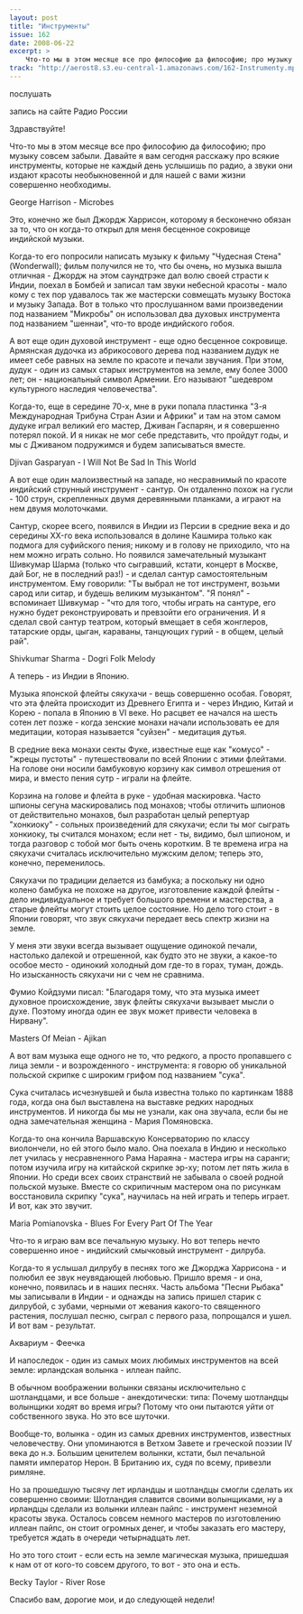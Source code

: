 ```yaml
---
layout: post
title: "Инструменты"
issue: 162
date: 2008-06-22
excerpt: >
    Что-то мы в этом месяце все про философию да философию; про музыку совсем забыли. Давайте я вам сегодня расскажу про всякие инструменты, которые не каждый день услышишь по радио, а звуки они издают красоты необыкновенной и для нашей с вами жизни совершенно необходимы.
track: "http://aerost8.s3.eu-central-1.amazonaws.com/162-Instrumenty.mp3"
---
```


послушать

запись на сайте Радио России

Здравствуйте!

Что-то мы в этом месяце все про философию да философию; про музыку совсем забыли. Давайте я вам сегодня расскажу про всякие инструменты, которые не каждый день услышишь по радио, а звуки они издают красоты необыкновенной и для нашей с вами жизни совершенно необходимы.

George Harrison - Microbes

Это, конечно же был Джордж Харрисон, которому я бесконечно обязан за то, что он когда-то открыл для меня бесценное сокровище индийской музыки.

Когда-то его попросили написать музыку к фильму "Чудесная Стена" (Wonderwall); фильм получился не то, что бы очень, но музыка вышла отличная - Джордж на этом саундтрэке дал волю своей страсти к Индии, поехал в Бомбей и записал там звуки небесной красоты - мало кому с тех пор удавалось так же мастерски совмещать музыку Востока и музыку Запада. Вот в только что прослушанном вами произведении под названием "Микробы" он использовал два духовых инструмента под названием "шеннаи", что-то вроде индийского гобоя.

А вот еще один духовой инструмент - еще одно бесценное сокровище. Армянская дудочка из абрикосового дерева под названием дудук не имеет себе равных на земле по красоте и печали звучания. При этом, дудук - один из самых старых инструментов на земле, ему более 3000 лет; он - национальный символ Армении. Его называют "шедевром культурного наследия человечества".

Когда-то, еще в середине 70-х, мне в руки попала пластинка "3-я Международная Трибуна Стран Азии и Африки" и там на этом самом дудуке играл великий его мастер, Дживан Гаспарян, и я совершенно потерял покой. И я никак не мог себе представить, что пройдут годы, и мы с Дживаном подружимся и будем записываться вместе.

Djivan Gasparyan - I Will Not Be Sad In This World

А вот еще один малоизвестный на западе, но несравнимый по красоте индийский струнный инструмент - сантур. Он отдаленно похож на гусли - 100 струн, скрепленных двумя деревянными планками, а играют на нем двумя молоточками.

Сантур, скорее всего, появился в Индии из Персии в средние века и до середины XX-го века использовался в долине Кашмира только как подмога для суфийского пения; никому и в голову не приходило, что на нем можно играть сольно. Но появился замечательный музыкант Шивкумар Шарма (только что сыгравший, кстати, концерт в Москве, дай Бог, не в последний раз!) - и сделал сантур самостоятельным инструментом. Ему говорили: "Ты выбрал не тот инструмент, возьми сарод или ситар, и будешь великим музыкантом". "Я понял" - вспоминает Шивкумар - "что для того, чтобы играть на сантуре, его нужно будет реконструировать и превзойти его ограничения. И я сделал свой сантур театром, который вмещает в себя жонглеров, татарские орды, цыган, караваны, танцующих гурий - в общем, целый рай".

Shivkumar Sharma - Dogri Folk Melody

А теперь - из Индии в Японию.

Музыка японской флейты сякухачи - вещь совершенно особая. Говорят, что эта флейта происходит из Древнего Египта и - через Индию, Китай и Корею - попала в Японию в VI веке. Но расцвет ее начался на шесть сотен лет позже - когда зенские монахи начали использовать ее для медитации, которая называется "суйзен" - медитация дутья.

В средние века монахи секты Фуке, известные еще как "комусо" - "жрецы пустоты" - путешествовали по всей Японии с этими флейтами. На голове они носили бамбуковую корзину как символ отрешения от мира, и вместо пения сутр - играли на флейте.

Корзина на голове и флейта в руке - удобная маскировка. Часто шпионы сегуна маскировались под монахов; чтобы отличить шпионов от действительно монахов, был разработан целый репертуар "хонкиоку" - сольных произведений для сякухачи; если ты мог сыграть хонкиоку, ты считался монахом; если нет - ты, видимо, был шпионом, и тогда разговор с тобой мог быть очень коротким. В те времена игра на сякухачи считалась исключительно мужским делом; теперь это, конечно, переменилось.

Сякухачи по традиции делается из бамбука; а поскольку ни одно колено бамбука не похоже на другое, изготовление каждой флейты - дело индивидуальное и требует большого времени и мастерства, а старые флейты могут стоить целое состояние. Но дело того стоит - в Японии говорят, что звук сякухачи передает весь спектр жизни на земле.

У меня эти звуки всегда вызывает ощущение одинокой печали, настолько далекой и отрешенной, как будто это не звуки, а какое-то особое место - одинокий холодный дом где-то в горах, туман, дождь. Но изысканность сякухачи ни с чем не сравнима.

Фумио Койдзуми писал: "Благодаря тому, что эта музыка имеет духовное происхождение, звук флейты сякухачи вызывает мысли о духе. Поэтому иногда один ее звук может привести человека в Нирвану".

Masters Of Meian - Ajikan

А вот вам музыка еще одного не то, что редкого, а просто пропавшего с лица земли - и возрожденного - инструмента: я говорю об уникальной польской скрипке с широким грифом под названием "сука".

Сука считалась исчезнувшей и была известна только по картинкам 1888 года, когда она был выставлена на выставке редких народных инструментов. И никогда бы мы не узнали, как она звучала, если бы не одна замечательная женщина - Мария Помяновска.

Когда-то она кончила Варшавскую Консерваторию по классу виолончели, но ей этого было мало. Она поехала в Индию и несколько лет училась у несравненного Рама Нараяна - мастера игры на саранги; потом изучила игру на китайской скрипке эр-ху; потом лет пять жила в Японии. Но среди всех своих странствий не забывала о своей родной польской музыке. Вместе со скрипичным мастером она по рисункам восстановила скрипку "сука", научилась на ней играть и теперь играет. И вот, как это звучит.

Maria Pomianovska - Blues For Every Part Of The Year

Что-то я играю вам все печальную музыку. Но вот теперь нечто совершенно иное - индийский смычковый инструмент - дилруба.

Когда-то я услышал дилрубу в песнях того же Джорджа Харрисона - и полюбил ее звук неувядающей любовью. Пришло время - и она, конечно, появилась и в наших песнях. Часть альбома "Песни Рыбака" мы записывали в Индии - и однажды на запись пришел старик с дилрубой, с зубами, черными от жевания какого-то священного растения, послушал песню, сыграл с первого раза, попрощался и ушел. И вот вам - результат.

Аквариум - Феечка

И напоследок - один из самых моих любимых инструментов на всей земле: ирландская волынка - иллеан пайпс.

В обычном воображении волынки связаны исключительно с шотландцами, и все больше - анекдотически: типа: Почему шотландцы волынщики ходят во время игры? Потому что они пытаются уйти от собственного звука. Но это все шуточки.

Вообще-то, волынка - один из самых древних инструментов, известных человечеству. Они упоминаются в Ветхом Завете и греческой поэзии IV века до н.э. Большим ценителем волынки, кстати, был печальной памяти император Нерон. В Британию их, судя по всему, привезли римляне.

Но за прошедшую тысячу лет ирландцы и шотландцы смогли сделать их совершенно своими: Шотландия славится своими волынщиками, ну а ирландцы сделали из волынки иллеан пайпс - инструмент неземной красоты звука. Осталось совсем немного мастеров по изготовлению иллеан пайпс, он стоит огромных денег, и чтобы заказать его мастеру, требуется ждать в очереди четырнадцать лет.

Но это того стоит - если есть на земле магическая музыка, пришедшая к нам от от кого-то совсем другого, то вот - это она и есть.

Becky Taylor - River Rose

Спасибо вам, дорогие мои, и до следующей недели!
